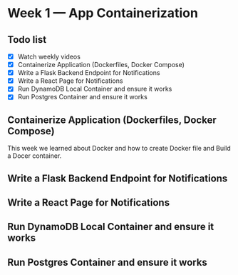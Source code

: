 # Week 1 — App Containerization


## Todo list
- [x] Watch weekly videos
- [x] Containerize Application (Dockerfiles, Docker Compose)
- [x] Write a Flask Backend Endpoint for Notifications
- [x] Write a React Page for Notifications
- [x] Run DynamoDB Local Container and ensure it works
- [x] Run Postgres Container and ensure it works

## Containerize Application (Dockerfiles, Docker Compose)
<p>This week we learned about Docker and how to create Docker file and Build a Docer container.</p>

## Write a Flask Backend Endpoint for Notifications


## Write a React Page for Notifications

 
## Run DynamoDB Local Container and ensure it works



## Run Postgres Container and ensure it works

